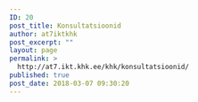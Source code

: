 ```yaml
---
ID: 20
post_title: Konsultatsioonid
author: at7iktkhk
post_excerpt: ""
layout: page
permalink: >
  http://at7.ikt.khk.ee/khk/konsultatsioonid/
published: true
post_date: 2018-03-07 09:30:20
---
```

<div id="pl-20"  class="panel-layout" ><div id="pg-20-0"  class="panel-grid panel-no-style" ><div id="pgc-20-0-0"  class="panel-grid-cell"  data-weight="1" ></div></div></div>
